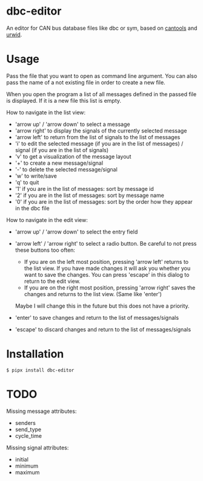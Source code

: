 # dbc-editor

An editor for CAN bus database files like dbc or sym,
based on [cantools](https://github.com/cantools/cantools) and [urwid](http://urwid.org/).


# Usage

Pass the file that you want to open as command line argument.
You can also pass the name of a not existing file in order to create a new file.

When you open the program a list of all messages defined in the passed file is displayed.
If it is a new file this list is empty.

How to navigate in the list view:
- 'arrow up' / 'arrow down' to select a message
- 'arrow right' to display the signals of the currently selected message
- 'arrow left' to return from the list of signals to the list of messages
- 'i' to edit the selected message (if you are in the list of messages) / signal (if you are in the list of signals)
- 'v' to get a visualization of the message layout
- '+' to create a new message/signal
- '-' to delete the selected message/signal
- 'w' to write/save
- 'q' to quit
- '1' if you are in the list of messages: sort by message id
- '2' if you are in the list of messages: sort by message name
- '0' if you are in the list of messages: sort by the order how they appear in the dbc file

How to navigate in the edit view:
- 'arrow up' / 'arrow down' to select the entry field
- 'arrow left' / 'arrow right' to select a radio button.
  Be careful to not press these buttons too often:

  - If you are on the left most position, pressing 'arrow left' returns to the list view. If you have made changes it will ask you whether you want to save the changes. You can press 'escape' in this dialog to return to the edit view.
  - If you are on the right most position, pressing 'arrow right' saves the changes and returns to the list view. (Same like 'enter')

  Maybe I will change this in the future but this does not have a priority.

- 'enter' to save changes and return to the list of messages/signals
- 'escape' to discard changes and return to the list of messages/signals


# Installation

```
$ pipx install dbc-editor
```

# TODO

Missing message attributes:
- senders
- send_type
- cycle_time

Missing signal attributes:
- initial
- minimum
- maximum
